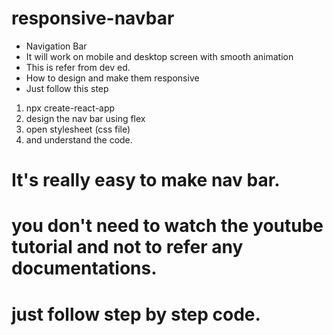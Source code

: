 # responsive-navbar
- Navigation Bar 
- It will work on mobile and desktop screen with smooth animation
- This is refer from dev ed.
- How to design and make them responsive
- Just follow this step

1. npx create-react-app
2. design the nav bar using flex 
3. open stylesheet (css file)
4. and understand the code.

# It's really easy to make nav bar.
# you don't need to watch the youtube tutorial and not to refer any documentations.
# just follow step by step code.

